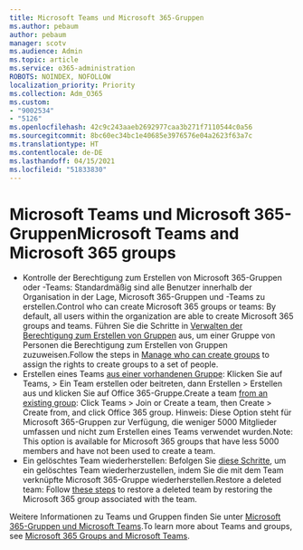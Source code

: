 ```yaml
---
title: Microsoft Teams und Microsoft 365-Gruppen
ms.author: pebaum
author: pebaum
manager: scotv
ms.audience: Admin
ms.topic: article
ms.service: o365-administration
ROBOTS: NOINDEX, NOFOLLOW
localization_priority: Priority
ms.collection: Adm_O365
ms.custom:
- "9002534"
- "5126"
ms.openlocfilehash: 42c9c243aaeb2692977caa3b271f7110544c0a56
ms.sourcegitcommit: 8bc60ec34bc1e40685e3976576e04a2623f63a7c
ms.translationtype: HT
ms.contentlocale: de-DE
ms.lasthandoff: 04/15/2021
ms.locfileid: "51833830"
---
```

# <a name="microsoft-teams-and-microsoft-365-groups"></a><span data-ttu-id="c1283-102">Microsoft Teams und Microsoft 365-Gruppen</span><span class="sxs-lookup"><span data-stu-id="c1283-102">Microsoft Teams and Microsoft 365 groups</span></span>

- <span data-ttu-id="c1283-103">Kontrolle der Berechtigung zum Erstellen von Microsoft 365-Gruppen oder -Teams: Standardmäßig sind alle Benutzer innerhalb der Organisation in der Lage, Microsoft 365-Gruppen und -Teams zu erstellen.</span><span class="sxs-lookup"><span data-stu-id="c1283-103">Control who can create Microsoft 365 groups or teams: By default, all users within the organization are able to create Microsoft 365 groups and teams.</span></span> <span data-ttu-id="c1283-104">Führen Sie die Schritte in [Verwalten der Berechtigung zum Erstellen von Gruppen](https://support.office.com/article/4c46c8cb-17d0-44b5-9776-005fced8e618) aus, um einer Gruppe von Personen die Berechtigung zum Erstellen von Gruppen zuzuweisen.</span><span class="sxs-lookup"><span data-stu-id="c1283-104">Follow the steps in [Manage who can create groups](https://support.office.com/article/4c46c8cb-17d0-44b5-9776-005fced8e618) to assign the rights to create groups to a set of people.</span></span>
- <span data-ttu-id="c1283-105">Erstellen eines Teams [aus einer vorhandenen Gruppe](https://support.microsoft.com/office/24ec428e-40d7-4a1a-ab87-29be7d145865): Klicken Sie auf Teams, > Ein Team erstellen oder beitreten, dann Erstellen > Erstellen aus und klicken Sie auf Office 365-Gruppe.</span><span class="sxs-lookup"><span data-stu-id="c1283-105">Create a team  [from an existing group](https://support.microsoft.com/office/24ec428e-40d7-4a1a-ab87-29be7d145865): Click Teams > Join or Create a team, then Create > Create from, and click Office 365 group.</span></span> <span data-ttu-id="c1283-106">Hinweis: Diese Option steht für Microsoft 365-Gruppen zur Verfügung, die weniger 5000 Mitglieder umfassen und nicht zum Erstellen eines Teams verwendet wurden.</span><span class="sxs-lookup"><span data-stu-id="c1283-106">Note: This option is available for Microsoft 365 groups that have less 5000 members and have not been used to create a team.</span></span>
- <span data-ttu-id="c1283-107">Ein gelöschtes Team wiederherstellen: Befolgen Sie [diese Schritte](https://docs.microsoft.com/microsoftteams/archive-or-delete-a-team#restore-a-deleted-team), um ein gelöschtes Team wiederherzustellen, indem Sie die mit dem Team verknüpfte Microsoft 365-Gruppe wiederherstellen.</span><span class="sxs-lookup"><span data-stu-id="c1283-107">Restore a deleted team: Follow [these steps](https://docs.microsoft.com/microsoftteams/archive-or-delete-a-team#restore-a-deleted-team) to restore a deleted team by restoring the Microsoft 365 group associated with the team.</span></span>

<span data-ttu-id="c1283-108">Weitere Informationen zu Teams und Gruppen finden Sie unter [Microsoft 365-Gruppen und Microsoft Teams](https://docs.microsoft.com/microsoftteams/office-365-groups).</span><span class="sxs-lookup"><span data-stu-id="c1283-108">To learn more about Teams and groups, see [Microsoft 365 Groups and Microsoft Teams](https://docs.microsoft.com/microsoftteams/office-365-groups).</span></span>
